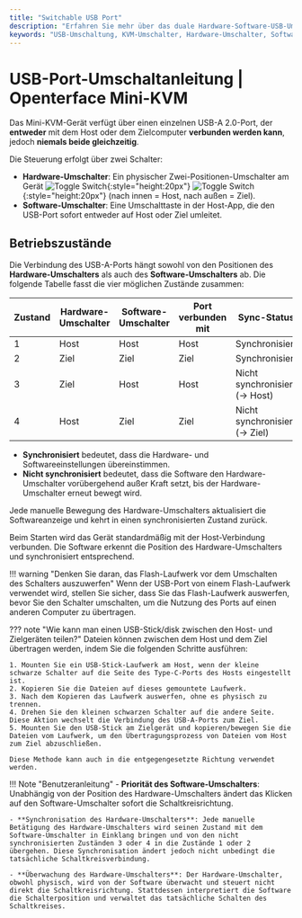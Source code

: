 ```yaml
---
title: "Switchable USB Port"
description: "Erfahren Sie mehr über das duale Hardware-Software-USB-Umschaltungssystem im Openterface Mini-KVM. Verstehen Sie die vier Betriebszustände, Sicherheitsrichtlinien und zukünftige Remote-Zugriffsmöglichkeiten."
keywords: "USB-Umschaltung, KVM-Umschalter, Hardware-Umschalter, Software-Umschalter, USB-Port-Steuerung, KVM über USB, KVM über IP, Remote-Zugriff, USB-Geräteverwaltung, Computerperipheriegeräte, USB-Stromverwaltung"
---
```


# **USB-Port-Umschaltanleitung** | Openterface Mini-KVM

Das Mini-KVM-Gerät verfügt über einen einzelnen USB-A 2.0-Port, der **entweder** mit dem Host oder dem Zielcomputer **verbunden werden kann**, jedoch **niemals beide gleichzeitig**. 

Die Steuerung erfolgt über zwei Schalter:

- **Hardware-Umschalter**: Ein physischer Zwei-Positionen-Umschalter am Gerät ![Toggle Switch](/images/shell-icons/toggle-h-t.svg#only-light){:style="height:20px"} ![Toggle Switch](/images/shell-icons/toggle-h-t_1.svg#only-dark){:style="height:20px"} (nach innen = Host, nach außen = Ziel).  
- **Software-Umschalter**: Eine Umschalttaste in der Host-App, die den USB-Port sofort entweder auf Host oder Ziel umleitet.

## Betriebszustände

Die Verbindung des USB-A-Ports hängt sowohl von den Positionen des **Hardware-Umschalters** als auch des **Software-Umschalters** ab. Die folgende Tabelle fasst die vier möglichen Zustände zusammen:

| **Zustand** | **Hardware-Umschalter** | **Software-Umschalter** | **Port verbunden mit** | **Sync-Status**       |
|-------------|--------------------------|--------------------------|-------------------------|------------------------|
| 1           | Host                     | Host                     | Host                    | Synchronisiert         |
| 2           | Ziel                     | Ziel                     | Ziel                    | Synchronisiert         |
| 3           | Ziel                     | Host                     | Host                    | Nicht synchronisiert (→ Host)  |
| 4           | Host                     | Ziel                     | Ziel                    | Nicht synchronisiert (→ Ziel) |

- **Synchronisiert** bedeutet, dass die Hardware- und Softwareeinstellungen übereinstimmen.  
- **Nicht synchronisiert** bedeutet, dass die Software den Hardware-Umschalter vorübergehend außer Kraft setzt, bis der Hardware-Umschalter erneut bewegt wird.

Jede manuelle Bewegung des Hardware-Umschalters aktualisiert die Softwareanzeige und kehrt in einen synchronisierten Zustand zurück.

Beim Starten wird das Gerät standardmäßig mit der Host-Verbindung verbunden. Die Software erkennt die Position des Hardware-Umschalters und synchronisiert entsprechend.

!!! warning "Denken Sie daran, das Flash-Laufwerk vor dem Umschalten des Schalters auszuwerfen"
    Wenn der USB-Port von einem Flash-Laufwerk verwendet wird, stellen Sie sicher, dass Sie das Flash-Laufwerk auswerfen, bevor Sie den Schalter umschalten, um die Nutzung des Ports auf einen anderen Computer zu übertragen.

??? note "Wie kann man einen USB-Stick/disk zwischen den Host- und Zielgeräten teilen?"
    Dateien können zwischen dem Host und dem Ziel übertragen werden, indem Sie die folgenden Schritte ausführen:

    1. Mounten Sie ein USB-Stick-Laufwerk am Host, wenn der kleine schwarze Schalter auf die Seite des Type-C-Ports des Hosts eingestellt ist.
    2. Kopieren Sie die Dateien auf dieses gemountete Laufwerk.
    3. Nach dem Kopieren das Laufwerk auswerfen, ohne es physisch zu trennen.
    4. Drehen Sie den kleinen schwarzen Schalter auf die andere Seite. Diese Aktion wechselt die Verbindung des USB-A-Ports zum Ziel.
    5. Mounten Sie den USB-Stick am Zielgerät und kopieren/bewegen Sie die Dateien vom Laufwerk, um den Übertragungsprozess von Dateien vom Host zum Ziel abzuschließen.

    Diese Methode kann auch in die entgegengesetzte Richtung verwendet werden.

!!! Note "Benutzeranleitung"
    - **Priorität des Software-Umschalters**: Unabhängig von der Position des Hardware-Umschalters ändert das Klicken auf den Software-Umschalter sofort die Schaltkreisrichtung.

    - **Synchronisation des Hardware-Umschalters**: Jede manuelle Betätigung des Hardware-Umschalters wird seinen Zustand mit dem Software-Umschalter in Einklang bringen und von den nicht synchronisierten Zuständen 3 oder 4 in die Zustände 1 oder 2 übergehen. Diese Synchronisation ändert jedoch nicht unbedingt die tatsächliche Schaltkreisverbindung.

    - **Überwachung des Hardware-Umschalters**: Der Hardware-Umschalter, obwohl physisch, wird von der Software überwacht und steuert nicht direkt die Schaltkreisrichtung. Stattdessen interpretiert die Software die Schalterposition und verwaltet das tatsächliche Schalten des Schaltkreises.